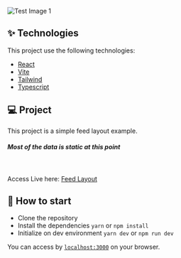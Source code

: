 ![Test Image 1](https://raw.githubusercontent.com/viktoravelino/feed-layout/main/src/screenShot.png)

## ✨ Technologies

This project use the following technologies:

- [React](https://reactjs.org/)
- [Vite](https://vitejs.dev/)
- [Tailwind](https://tailwindcss.com/)
- [Typescript](https://www.typescriptlang.org/)

## 💻 Project

This project is a simple feed layout example.

##### _Most of the data is static at this point_

<br>

Access Live here: [Feed Layout](https://viktoravelino.com/feed-layout/)

## 🚀 How to start

- Clone the repository
- Install the dependencies `yarn` or `npm install`
- Initialize on dev environment `yarn dev` or `npm run dev`

You can access by [`localhost:3000`](http://localhost:3000) on your browser.
